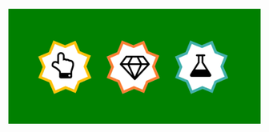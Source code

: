 ![alt text](https://github.com/Goldyga/website-Three-Stars_COMPONENT/blob/master/Stars.png?raw=true)
